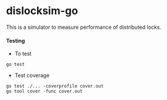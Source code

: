 # dislocksim-go

This is a simulator to measure performance of distributed locks.



#### Testing

- To test
```
go test
```

- Test coverage
```
go test ./... -coverprofile cover.out
go tool cover -func cover.out
```